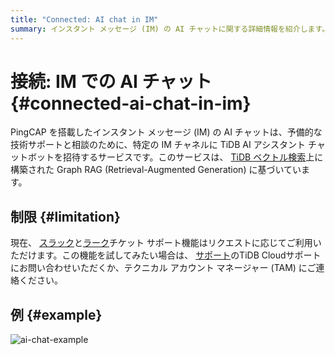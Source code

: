 ```yaml
---
title: "Connected: AI chat in IM"
summary: インスタント メッセージ (IM) の AI チャットに関する詳細情報を紹介します。
---
```


# 接続: IM での AI チャット {#connected-ai-chat-in-im}

PingCAP を搭載したインスタント メッセージ (IM) の AI チャットは、予備的な技術サポートと相談のために、特定の IM チャネルに TiDB AI アシスタント チャットボットを招待するサービスです。このサービスは、 [TiDB ベクトル検索](/tidb-cloud/vector-search-overview.md)上に構築された Graph RAG (Retrieval-Augmented Generation) に基づいています。

## 制限 {#limitation}

現在、 [スラック](https://slack.com/)と[ラーク](https://www.larksuite.com/)チケット サポート機能はリクエストに応じてご利用いただけます。この機能を試してみたい場合は、 <a href="mailto:support@pingcap.com">[サポート](mailto:support@pingcap.com)</a>のTiDB Cloudサポートにお問い合わせいただくか、テクニカル アカウント マネージャー (TAM) にご連絡ください。

## 例 {#example}

![ai-chat-example](https://docs-download.pingcap.com/media/images/docs/tidb-cloud/connected-ai-chat-example.png)
